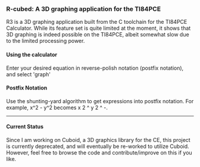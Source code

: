 ### R-cubed: A 3D graphing application for the TI84PCE

R3 is a 3D graphing application built from the C toolchain for the TI84PCE Calculator. While its feature set is quite limited at the moment, it shows that 3D graphing is indeed possible on the TI84PCE, albeit somewhat slow due to the limited processing power.

#### Using the calculator ####

Enter your desired equation in reverse-polish notation (postfix notation), and select 'graph'

#### Postfix Notation ####

Use the shunting-yard algorithm to get expressions into postfix notation. For example, x^2 - y^2 becomes x 2 ^ y 2 ^ -.

---
#### Current Status ####

Since I am working on Cuboid, a 3D graphics library for the CE, this project is currently deprecated, and will eventually be re-worked
to utilize Cuboid. However, feel free to browse the code and contribute/improve on this if you like.
